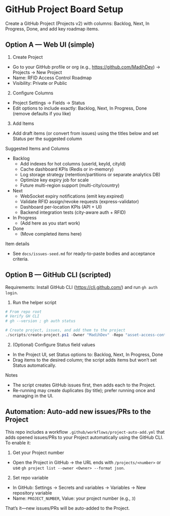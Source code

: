 # GitHub Project Board Setup

Create a GitHub Project (Projects v2) with columns: Backlog, Next, In Progress, Done, and add key roadmap items.

## Option A — Web UI (simple)
1) Create Project
- Go to your GitHub profile or org (e.g., https://github.com/MadihDev) → Projects → New Project
- Name: RFID Access Control Roadmap
- Visibility: Private or Public

2) Configure Columns
- Project Settings → Fields → Status
- Edit options to include exactly: Backlog, Next, In Progress, Done (remove defaults if you like)

3) Add Items
- Add draft items (or convert from issues) using the titles below and set Status per the suggested column

Suggested Items and Columns
- Backlog
  - Add indexes for hot columns (userId, keyId, cityId)
  - Cache dashboard KPIs (Redis or in-memory)
  - Log storage strategy (retention/partitions or separate analytics DB)
  - Optimize key expiry job for scale
  - Future multi-region support (multi-city/country)
- Next
  - WebSocket expiry notifications (emit key.expired)
  - Validate RFID assign/revoke requests (express-validator)
  - Dashboard per-location KPIs (API + UI)
  - Backend integration tests (city-aware auth + RFID)
- In Progress
  - (Add here as you start work)
- Done
  - (Move completed items here)

Item details
- See `docs/issues-seed.md` for ready-to-paste bodies and acceptance criteria.

## Option B — GitHub CLI (scripted)
Requirements: Install GitHub CLI (https://cli.github.com/) and run `gh auth login`.

1) Run the helper script

```powershell
# From repo root
# Verify GH CLI
# gh --version ; gh auth status

# Create project, issues, and add them to the project
./scripts/create-project.ps1 -Owner "MadihDev" -Repo "asset-access-control" -ProjectName "RFID Access Control Roadmap"
```

2) (Optional) Configure Status field values
- In the Project UI, set Status options to: Backlog, Next, In Progress, Done
- Drag items to the desired column; the script adds items but won’t set Status automatically.

Notes
- The script creates GitHub issues first, then adds each to the Project.
- Re-running may create duplicates (by title); prefer running once and managing in the UI.

## Automation: Auto-add new issues/PRs to the Project

This repo includes a workflow `.github/workflows/project-auto-add.yml` that adds opened issues/PRs to your Project automatically using the GitHub CLI. To enable it:

1) Get your Project number
- Open the Project in GitHub → the URL ends with `/projects/<number>` or use `gh project list --owner <Owner> --format json`.

2) Set repo variable
- In GitHub: Settings → Secrets and variables → Variables → New repository variable
- Name: `PROJECT_NUMBER`, Value: your project number (e.g., `3`)

That’s it—new issues/PRs will be auto-added to the Project.
